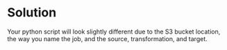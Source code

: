 # Solution
Your python script will look slightly different due to the S3 bucket location, the way you name the job, and the source, transformation, and target.


